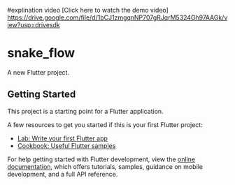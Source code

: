 #explination video
[Click here to watch the demo video] https://drive.google.com/file/d/1bCJ1zmgqnNP707gRJqrM5324Gh97AAGk/view?usp=drivesdk




# snake_flow

A new Flutter project.

## Getting Started

This project is a starting point for a Flutter application.

A few resources to get you started if this is your first Flutter project:

- [Lab: Write your first Flutter app](https://docs.flutter.dev/get-started/codelab)
- [Cookbook: Useful Flutter samples](https://docs.flutter.dev/cookbook)

For help getting started with Flutter development, view the
[online documentation](https://docs.flutter.dev/), which offers tutorials,
samples, guidance on mobile development, and a full API reference.
